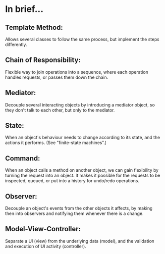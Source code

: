 # In brief...

## Template Method:

Allows several classes to follow the same process, but implement the steps differently.

## Chain of Responsibility:

Flexible way to join operations into a sequence, where each operation handles requests, or passes them down the chain.

## Mediator:

Decouple several interacting objects by introducing a mediator object, so they don't talk to each other, but only to the mediator.

## State:

When an object's behaviour needs to change according to its state, and the actions it performs. (See "finite-state machines".)

## Command:

When an object calls a method on another object, we can gain flexibility by turning the request into an object. It makes it possible for the requests to be inspected, queued, or put into a history for undo/redo operations.

## Observer:

Decouple an object's events from the other objects it affects, by making then into observers and notifying them whenever there is a change.

## Model-View-Controller:

Separate a UI (view) from the underlying data (model), and the validation and execution of UI activity (controller).